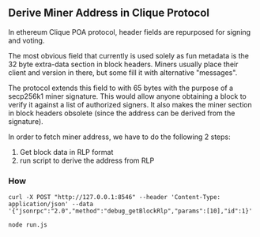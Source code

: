 ## Derive Miner Address in Clique Protocol

In ethereum Clique POA protocol, header fields are repurposed for signing and voting.

The most obvious field that currently is used solely as fun metadata is the 32 byte extra-data section in block headers. Miners usually place their client and version in there, but some fill it with alternative "messages". 

The protocol extends this field to with 65 bytes with the purpose of a secp256k1 miner signature. This would allow anyone obtaining a block to verify it against a list of authorized signers. It also makes the miner section in block headers obsolete (since the address can be derived from the signature).

In order to fetch miner address, we have to do the following 2 steps:
1. Get block data in RLP format
2. run script to derive the address from RLP

### How
```
curl -X POST "http://127.0.0.1:8546" --header 'Content-Type: application/json' --data '{"jsonrpc":"2.0","method":"debug_getBlockRlp","params":[10],"id":1}'
```

```
node run.js
```


